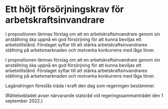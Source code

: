 # Ett höjt försörjningskrav för arbetskraftsinvandrare

I propositionen lämnas förslag om att en arbetskraftsinvandrare genom sin anställning ska uppnå en god försörjning för att kunna beviljas ett arbetstillstånd. Förslaget syftar till att stärka arbetskraftsinvandrares ställning på arbetsmarknaden och motverka konkurrens med låga löner.

I propositionen lämnas förslag om att en arbetskraftsinvandrare genom sin anställning ska uppnå en god försörjning för att kunna beviljas ett arbetstillstånd. Förslaget syftar till att stärka arbetskraftsinvandrares ställning på arbetsmarknaden och motverka konkurrens med låga löner.

Lagändringen föreslås träda i kraft den dag som regeringen bestämmer.

(Rättelsebladet avser närvarande statsråd vid regeringssammanträdet den 1 september 2022.)
